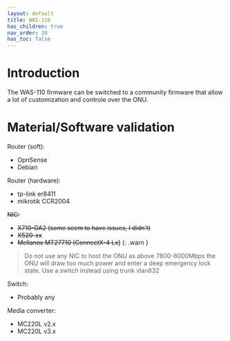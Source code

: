 ```yaml
---
layout: default 
title: WAS-110
has_children: true
nav_order: 30
has_toc: false
---
```


# Introduction

The WAS-110 firmware can be switched to a community firmware that allow a lot of customization and controle over the ONU.

# Material/Software validation

Router (soft):
- OpnSense
- Debian

Router (hardware):
- tp-link er8411
- mikrotik CCR2004

~~NIC:~~
- ~~X710-DA2 (some seem to have issues, I didn't)~~
- ~~X520-xx~~
- ~~Mellanox MT27710 [ConnectX-4 Lx]~~
{: .warn }
> Do not use any NIC to host the ONU as above 7800-8000Mbps the ONU will draw too much power and enter a deep emergency lock state.
> Use a switch instead using trunk vlan832

Switch:
- Probably any

Media converter:
- MC220L v2.x
- MC220L v3.x
